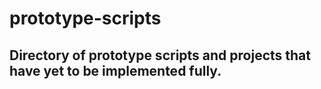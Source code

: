 # prototype-scripts
## Directory of prototype scripts and projects that have yet to be implemented fully.
